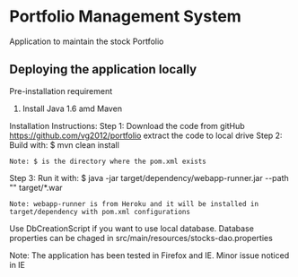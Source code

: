 # Portfolio Management System

Application to maintain the stock Portfolio

## Deploying the application locally
Pre-installation requirement
1. Install Java 1.6 amd Maven  

Installation Instructions:
Step 1:
Download the code from gitHub
	https://github.com/vg2012/portfolio
	extract the code to local drive
Step 2:
Build with:
    $ mvn clean install
    
    Note: $ is the directory where the pom.xml exists
Step 3:
Run it with:
    $ java -jar target/dependency/webapp-runner.jar --path "" target/*.war
    
    Note: webapp-runner is from Heroku and it will be installed in target/dependency with pom.xml configurations

Use DbCreationScript if you want to use local database. 
Database properties can be chaged in src/main/resources/stocks-dao.properties

Note: The application has been tested in Firefox and IE. Minor issue noticed in IE